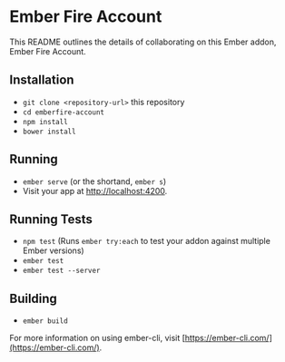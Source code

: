 # Ember Fire Account

This README outlines the details of collaborating on this Ember addon, Ember Fire Account.

## Installation

* `git clone <repository-url>` this repository
* `cd emberfire-account`
* `npm install`
* `bower install`

## Running

* `ember serve` (or the shortand, `ember s`)
* Visit your app at [http://localhost:4200](http://localhost:4200).

## Running Tests

* `npm test` (Runs `ember try:each` to test your addon against multiple Ember versions)
* `ember test`
* `ember test --server`

## Building

* `ember build`

For more information on using ember-cli, visit [https://ember-cli.com/](https://ember-cli.com/).
